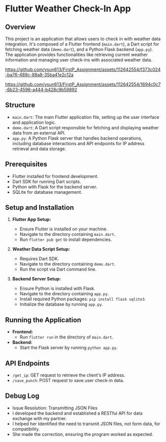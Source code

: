 # Flutter Weather Check-In App

## Overview
This project is an application that allows users to check in with weather data integration. It's composed of a Flutter frontend (`main.dart`), a Dart script for fetching weather data (`demo.dart`), and a Python Flask backend (`app.py`). The application provides functionalities like retrieving current weather information and managing user check-ins with associated weather data.


https://github.com/ysun613/FirstP_Assignment/assets/112642554/f373c024-ba76-489c-88a8-35ba41e2c12a


https://github.com/ysun613/FirstP_Assignment/assets/112642554/1694c0c7-6b23-4598-a444-b428c9b59892



## Structure
- `main.dart`: The main Flutter application file, setting up the user interface and application logic.
- `demo.dart`: A Dart script responsible for fetching and displaying weather data from an external API.
- `app.py`: A Python Flask server that handles backend operations, including database interactions and API endpoints for IP address retrieval and data storage.

## Prerequisites
- Flutter installed for frontend development.
- Dart SDK for running Dart scripts.
- Python with Flask for the backend server.
- SQLite for database management.

## Setup and Installation
1. **Flutter App Setup:**
   - Ensure Flutter is installed on your machine.
   - Navigate to the directory containing `main.dart`.
   - Run `flutter pub get` to install dependencies.

2. **Weather Data Script Setup:**
   - Requires Dart SDK.
   - Navigate to the directory containing `demo.dart`.
   - Run the script via Dart command line.

3. **Backend Server Setup:**
   - Ensure Python is installed with Flask.
   - Navigate to the directory containing `app.py`.
   - Install required Python packages: `pip install flask sqlite3`.
   - Initialize the database by running `app.py`.

## Running the Application
- **Frontend:**
  - Run `flutter run` in the directory of `main.dart`.
- **Backend:**
  - Start the Flask server by running `python app.py`.

## API Endpoints
- `/get_ip`: GET request to retrieve the client's IP address.
- `/save_punch`: POST request to save user check-in data.

## Debug Log
   - Issue Resolution: Transmitting JSON Files
   - I developed the backend and established a RESTful API for data exchange with my partner.
   - I helped her Identified the need to transmit JSON files, not form data, for compatibility.
   - She made the correction, ensuring the program worked as expected.




